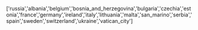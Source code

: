 


['russia','albania','belgium','bosnia_and_herzegovina','bulgaria','czechia','estonia','france','germany','ireland','italy','lithuania','malta','san_marino','serbia','spain','sweden','switzerland','ukraine','vatican_city']

